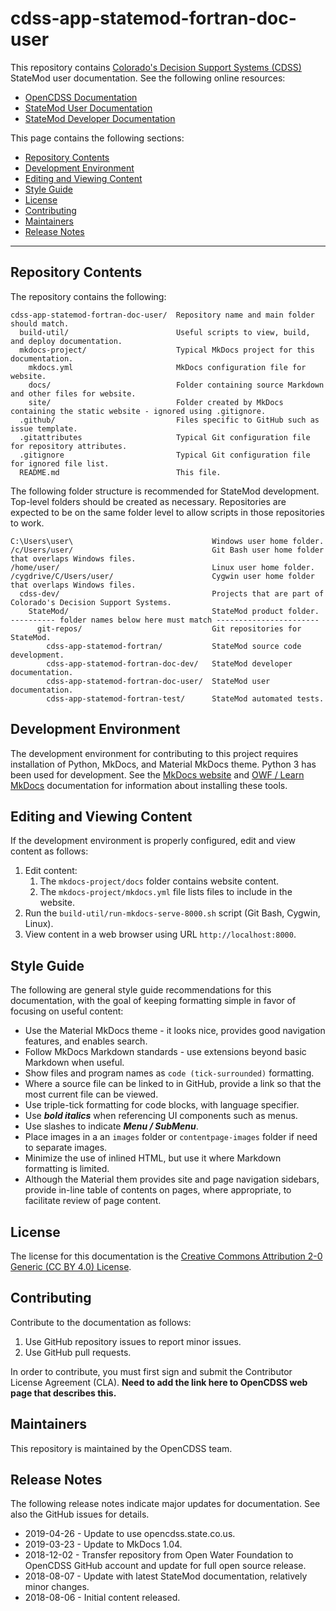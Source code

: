 # cdss-app-statemod-fortran-doc-user #

This repository contains [Colorado's Decision Support Systems (CDSS)](https://www.colorado.gov/cdss) StateMod user documentation.
See the following online resources:

* [OpenCDSS Documentation](http://opencdss.state.co.us/opencdss/)
* [StateMod User Documentation](http://opencdss.state.co.us/statemod/latest/doc-user/)
* [StateMod Developer Documentation](http://opencdss.state.co.us/statemod/latest/doc-dev/)

This page contains the following sections:

* [Repository Contents](#repository-contents)
* [Development Environment](#development-environment)
* [Editing and Viewing Content](#editing-and-viewing-content)
* [Style Guide](#style-guide)
* [License](#license)
* [Contributing](#contributing)
* [Maintainers](#maintainers)
* [Release Notes](#release-notes)

-----------------

## Repository Contents ##

The repository contains the following:

```text
cdss-app-statemod-fortran-doc-user/  Repository name and main folder should match.
  build-util/                        Useful scripts to view, build, and deploy documentation.
  mkdocs-project/                    Typical MkDocs project for this documentation.
    mkdocs.yml                       MkDocs configuration file for website.
    docs/                            Folder containing source Markdown and other files for website.
    site/                            Folder created by MkDocs containing the static website - ignored using .gitignore.
  .github/                           Files specific to GitHub such as issue template.
  .gitattributes                     Typical Git configuration file for repository attributes.
  .gitignore                         Typical Git configuration file for ignored file list.
  README.md                          This file.

```

The following folder structure is recommended for StateMod development.
Top-level folders should be created as necessary.
Repositories are expected to be on the same folder level to allow scripts in those repositories to work.

```
C:\Users\user\                               Windows user home folder.
/c/Users/user/                               Git Bash user home folder that overlaps Windows files.
/home/user/                                  Linux user home folder.
/cygdrive/C/Users/user/                      Cygwin user home folder that overlaps Windows files.
  cdss-dev/                                  Projects that are part of Colorado's Decision Support Systems.
    StateMod/                                StateMod product folder.
---------- folder names below here must match -----------------------
      git-repos/                             Git repositories for StateMod.
        cdss-app-statemod-fortran/           StateMod source code development.
        cdss-app-statemod-fortran-doc-dev/   StateMod developer documentation.
        cdss-app-statemod-fortran-doc-user/  StateMod user documentation.
        cdss-app-statemod-fortran-test/      StateMod automated tests.
```

## Development Environment ##

The development environment for contributing to this project requires installation of Python, MkDocs, and Material MkDocs theme.
Python 3 has been used for development.
See the [MkDocs website](https://www.mkdocs.org/) and
[OWF / Learn MkDocs](http://learn.openwaterfoundation.org/owf-learn-mkdocs/)
documentation for information about installing these tools.

## Editing and Viewing Content ##

If the development environment is properly configured, edit and view content as follows:

1. Edit content:
    1. The `mkdocs-project/docs` folder contains website content.
    2. The `mkdocs-project/mkdocs.yml` file lists files to include in the website.
2. Run the `build-util/run-mkdocs-serve-8000.sh` script (Git Bash, Cygwin, Linux).
3. View content in a web browser using URL `http://localhost:8000`.

## Style Guide ##

The following are general style guide recommendations for this documentation,
with the goal of keeping formatting simple in favor of focusing on useful content:

* Use the Material MkDocs theme - it looks nice, provides good navigation features, and enables search.
* Follow MkDocs Markdown standards - use extensions beyond basic Markdown when useful.
* Show files and program names as `code (tick-surrounded)` formatting.
* Where a source file can be linked to in GitHub, provide a link so that the most current file can be viewed.
* Use triple-tick formatting for code blocks, with language specifier.
* Use ***bold italics*** when referencing UI components such as menus.
* Use slashes to indicate ***Menu / SubMenu***.
* Place images in a an `images` folder or `contentpage-images` folder if need to separate images.
* Minimize the use of inlined HTML, but use it where Markdown formatting is limited.
* Although the Material them provides site and page navigation sidebars,
provide in-line table of contents on pages, where appropriate, to facilitate review of page content.

## License ##

The license for this documentation is the
[Creative Commons Attribution 2-0 Generic (CC BY 4.0) License](https://creativecommons.org/licenses/by/4.0/).

## Contributing ##

Contribute to the documentation as follows:

1. Use GitHub repository issues to report minor issues.
2. Use GitHub pull requests.

In order to contribute, you must first sign and submit the Contributor License Agreement (CLA).
**Need to add the link here to OpenCDSS web page that describes this.**

## Maintainers ##

This repository is maintained by the OpenCDSS team.

## Release Notes ##

The following release notes indicate major updates for documentation.
See also the GitHub issues for details.

* 2019-04-26 - Update to use opencdss.state.co.us.
* 2019-03-23 - Update to MkDocs 1.04.
* 2018-12-02 - Transfer repository from Open Water Foundation to OpenCDSS GitHub account
and update for full open source release.
* 2018-08-07 - Update with latest StateMod documentation, relatively minor changes.
* 2018-08-06 - Initial content released.
